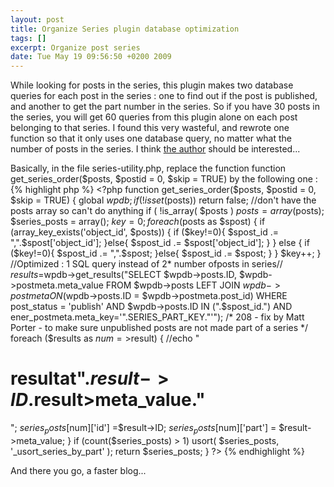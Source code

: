 ```yaml
--- 
layout: post
title: Organize Series plugin database optimization
tags: []
excerpt: Organize post series
date: Tue May 19 09:56:50 +0200 2009
---
```


While looking for posts in the series, this plugin makes two database queries for each post in the series : one to find out if the post is published, and another to get the part number in the series. So if you have 30 posts in the series, you will get 60 queries from this plugin alone on each post belonging to that series. I found this very wasteful, and rewrote one function so that it only uses one database query, no matter what the number of posts in the series. I think <a href="http://unfoldingneurons.com">the author</a> should be interested...

Basically, in the file series-utility.php, replace the function
    function get_series_order($posts, $postid = 0, $skip = TRUE)
by the following one :
{% highlight php %}
    <?php
      function get_series_order($posts, $postid = 0, $skip = TRUE) {
      global $wpdb;
      if (!isset($posts)) return false; //don't have the posts array so can't do anything
      if ( !is_array( $posts )
      $posts = array($posts);
      $series_posts = array();
      $key = 0;
      foreach ($posts as $spost) {
        if (array_key_exists('object_id', $posts)) {
          if ($key!=0){
            $spost_id .= ",".$spost['object_id'];
          }else{
            $spost_id .= $spost['object_id'];
          }
        } else {
          if ($key!=0){
            $spost_id .= ",".$spost;
          }else{
            $spost_id .= $spost;
          }
        }
        $key++;
      }
      //Optimized : 1 SQL query instead of 2* number ofposts in series//
      $results=$wpdb->get_results("SELECT $wpdb->posts.ID, $wpdb->postmeta.meta_value
      FROM $wpdb->posts LEFT JOIN $wpdb->postmeta
      ON($wpdb->posts.ID = $wpdb->postmeta.post_id)
      WHERE post_status = 'publish' AND $wpdb->posts.ID
      IN (".$spost_id.") AND ener_postmeta.meta_key='".SERIES_PART_KEY."'");
      /* 208 - fix by Matt Porter - to make sure unpublished posts are not made part of a series */
      foreach ($results as $num=>$result) {
        //echo "<h1>resultat".$result->ID.$result>meta_value."</h1>";
        $series_posts[$num]['id'] =$result->ID;
        $series_posts[$num]['part'] = $result->meta_value;
      }
      if (count($series_posts) > 1)
        usort( $series_posts, '_usort_series_by_part' );
      return $series_posts;
    }
    ?>
{% endhighlight %}

And there you go, a faster blog...